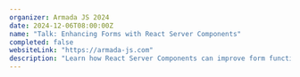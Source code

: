 ```yaml
---
organizer: Armada JS 2024
date: 2024-12-06T08:00:00Z
name: "Talk: Enhancing Forms with React Server Components"
completed: false
websiteLink: "https://armada-js.com"
description: "Learn how React Server Components can improve form functionality, with insights on benefits like faster load times and streamlined server-side processing. Discover practical strategies for integrating RSC into forms to enhance user experience and simplify front-end complexities."
---
```

